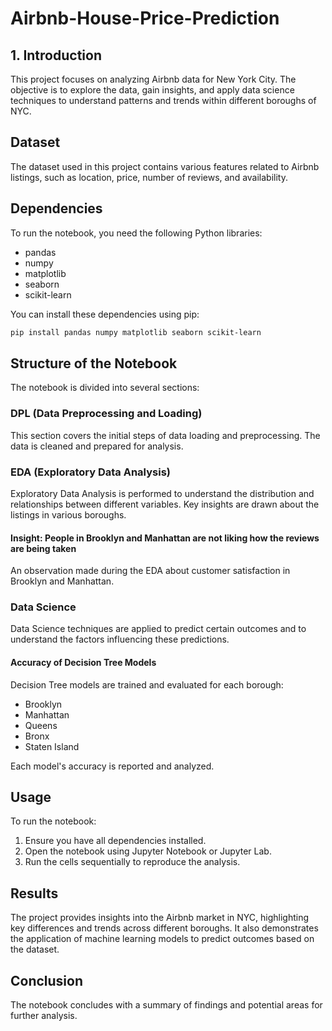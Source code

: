 # Airbnb-House-Price-Prediction

## 1. Introduction
This project focuses on analyzing Airbnb data for New York City. The objective is to explore the data, gain insights, and apply data science techniques to understand patterns and trends within different boroughs of NYC.

## Dataset
The dataset used in this project contains various features related to Airbnb listings, such as location, price, number of reviews, and availability.

## Dependencies
To run the notebook, you need the following Python libraries:
- pandas
- numpy
- matplotlib
- seaborn
- scikit-learn

You can install these dependencies using pip:
```bash
pip install pandas numpy matplotlib seaborn scikit-learn
```

## Structure of the Notebook
The notebook is divided into several sections:

### DPL (Data Preprocessing and Loading)
This section covers the initial steps of data loading and preprocessing. The data is cleaned and prepared for analysis.

### EDA (Exploratory Data Analysis)
Exploratory Data Analysis is performed to understand the distribution and relationships between different variables. Key insights are drawn about the listings in various boroughs.

#### Insight: People in Brooklyn and Manhattan are not liking how the reviews are being taken
An observation made during the EDA about customer satisfaction in Brooklyn and Manhattan.

### Data Science
Data Science techniques are applied to predict certain outcomes and to understand the factors influencing these predictions.

#### Accuracy of Decision Tree Models
Decision Tree models are trained and evaluated for each borough:
- Brooklyn
- Manhattan
- Queens
- Bronx
- Staten Island

Each model's accuracy is reported and analyzed.

## Usage
To run the notebook:
1. Ensure you have all dependencies installed.
2. Open the notebook using Jupyter Notebook or Jupyter Lab.
3. Run the cells sequentially to reproduce the analysis.

## Results
The project provides insights into the Airbnb market in NYC, highlighting key differences and trends across different boroughs. It also demonstrates the application of machine learning models to predict outcomes based on the dataset.

## Conclusion
The notebook concludes with a summary of findings and potential areas for further analysis.
